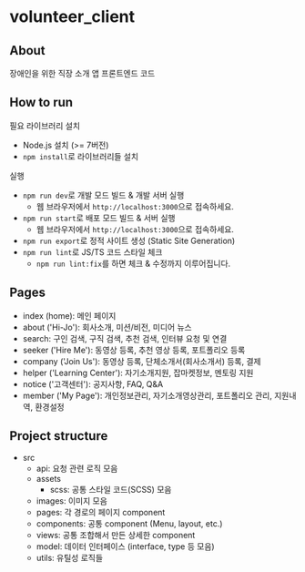 # volunteer_client

## About

장애인을 위한 직장 소개 앱 프론트엔드 코드

## How to run

필요 라이브러리 설치

- Node.js 설치 (>= 7버전)
- `npm install`로 라이브러리들 설치

실행

- `npm run dev`로 개발 모드 빌드 & 개발 서버 실행
  - 웹 브라우저에서 `http://localhost:3000`으로 접속하세요.
- `npm run start`로 배포 모드 빌드 & 서버 실행
  - 웹 브라우저에서 `http://localhost:3000`으로 접속하세요.
- `npm run export`로 정적 사이트 생성 (Static Site Generation)
- `npm run lint`로 JS/TS 코드 스타일 체크
  - `npm run lint:fix`를 하면 체크 & 수정까지 이루어집니다.

## Pages

- index (home): 메인 페이지
- about ('Hi-Jo'): 회사소개, 미션/비전, 미디어 뉴스
- search: 구인 검색, 구직 검색, 추천 검색, 인터뷰 요청 및 연결
- seeker ('Hire Me'): 동영상 등록, 추천 영상 등록, 포트폴리오 등록
- company ('Join Us'): 동영상 등록, 단체소개서(회사소개서) 등록, 결제
- helper ('Learning Center'): 자기소개지원, 잡마켓정보, 멘토링 지원
- notice ('고객센터'): 공지사항, FAQ, Q&A
- member ('My Page'): 개인정보관리, 자기소개영상관리, 포트폴리오 관리, 지원내역, 환경설정

## Project structure

- src
  - api: 요청 관련 로직 모음
  - assets
    - scss: 공통 스타일 코드(SCSS) 모음
  - images: 이미지 모음
  - pages: 각 경로의 페이지 component
  - components: 공통 component (Menu, layout, etc.)
  - views: 공통 조합해서 만든 상세한 component
  - model: 데이터 인터페이스 (interface, type 등 모음)
  - utils: 유틸성 로직들

